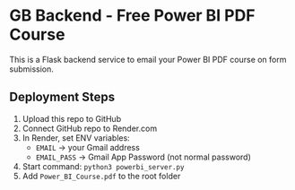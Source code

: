 # GB Backend - Free Power BI PDF Course

This is a Flask backend service to email your Power BI PDF course on form submission.

## Deployment Steps
1. Upload this repo to GitHub
2. Connect GitHub repo to Render.com
3. In Render, set ENV variables:
   - `EMAIL` → your Gmail address
   - `EMAIL_PASS` → Gmail App Password (not normal password)
4. Start command: `python3 powerbi_server.py`
5. Add `Power_BI_Course.pdf` to the root folder
